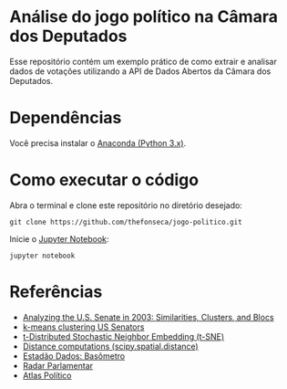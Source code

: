 # Análise do jogo político na Câmara dos Deputados

Esse repositório contém um exemplo prático de como extrair e analisar dados de votações utilizando a API de Dados Abertos da Câmara dos Deputados.

# Dependências

Você precisa instalar o [Anaconda (Python 3.x)](https://www.continuum.io/downloads).

# Como executar o código

Abra o terminal e clone este repositório no diretório desejado:
```
git clone https://github.com/thefonseca/jogo-politico.git
```

Inicie o [Jupyter Notebook](http://jupyter.org):
```
jupyter notebook
```

# Referências

* [Analyzing the U.S. Senate in 2003: Similarities, Clusters, and Blocs](http://www.stat.columbia.edu/~jakulin/Politics/)
* [k-means clustering US Senators](https://www.dataquest.io/blog/k-means-clustering-us-senators)
* [t-Distributed Stochastic Neighbor Embedding (t-SNE)](https://lvdmaaten.github.io/tsne/)
* [Distance computations (scipy.spatial.distance)](https://docs.scipy.org/doc/scipy/reference/spatial.distance.html)
* [Estadão Dados: Basômetro](http://estadaodados.com/basometro)
* [Radar Parlamentar](http://radarparlamentar.polignu.org/)
* [Atlas Político](http://www.atlaspolitico.com.br)
